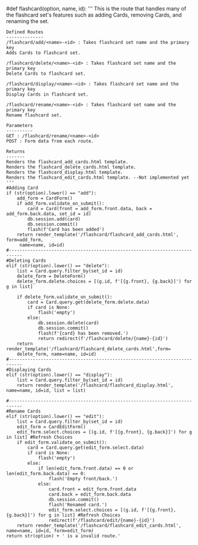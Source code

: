 #def flashcard(option, name, id):
    '''
    This is the route that handles many of the flashcard set's features
    such as adding Cards, removing Cards, and renaming the set.

    Defined Routes
    --------------
    /flashcard/add/<name>-<id> : Takes flashcard set name and the primary key
    Adds Cards to flashcard set.

    /flashcard/delete/<name>-<id> : Takes flashcard set name and the primary key
    Delete Cards to flashcard set.

    /flashcard/display/<name>-<id> : Takes flashcard set name and the primary key
    Display Cards in flashcard set.

    /flashcard/rename/<name>-<id> : Takes flashcard set name and the primary key
    Rename flashcard set.

    Parameters
    ----------
    GET : /flashcard/rename/<name>-<id>
    POST : Form data from each route.

    Returns
    -------
    Renders the flashcard_add_cards.html template.
    Renders the flashcard_delete_cards.html template.
    Renders the flashcard_display.html template.
    Renders the flashcard_edit_cards.html template. --Not implemented yet
    '''
    #Adding Card
    if (str(option).lower() == "add"):
        add_form = CardForm()
        if add_form.validate_on_submit():
            card = Card(front = add_form.front.data, back = add_form.back.data, set_id = id)
            db.session.add(card)
            db.session.commit()
            flash(f'Card has been added')
        return render_template('/flashcard/flashcard_add_cards.html', form=add_form,
         name=name, id=id)
    #---------------------------------------------------------------------------
    #Deleting Cards
    elif (str(option).lower() == "delete"):
        list = Card.query.filter_by(set_id = id)
        delete_form = DeleteForm()
        delete_form.delete.choices = [(g.id, f'[{g.front}, {g.back}]') for g in list]

        if delete_form.validate_on_submit():
            card = Card.query.get(delete_form.delete.data)
            if card is None:
                flash('empty')
            else:
                db.session.delete(card)
                db.session.commit()
                flash(f'{card} has been removed.')
                return redirect(f'/flashcard/delete/{name}-{id}')
        return render_template('/flashcard/flashcard_delete_cards.html',form=
        delete_form, name=name, id=id)
    #---------------------------------------------------------------------------
    #Displaying Cards
    elif (str(option).lower() == "display"):
        list = Card.query.filter_by(set_id = id)
        return render_template('/flashcard/flashcard_display.html', name=name, id=id, list = list)

    #---------------------------------------------------------------------------
    #Rename Cards
    elif (str(option).lower() == "edit"):
        list = Card.query.filter_by(set_id = id)
        edit_form = CardEditForm()
        edit_form.select.choices = [(g.id, f'[{g.front}, {g.back}]') for g in list] #Refresh Choices
        if edit_form.validate_on_submit():
            card = Card.query.get(edit_form.select.data)
            if card is None:
                flash('empty')
            else:
                if len(edit_form.front.data) == 0 or len(edit_form.back.data) == 0:
                    flash('Empty front/back.')
                else:
                    card.front = edit_form.front.data
                    card.back = edit_form.back.data
                    db.session.commit()
                    flash('Renamed card.')
                    edit_form.select.choices = [(g.id, f'[{g.front}, {g.back}]') for g in list] #Refresh Choices
                    redirect(f'/flashcard/edit/{name}-{id}')
        return render_template('/flashcard/flashcard_edit_cards.html', name=name, id=id, form=edit_form)
    return str(option) + ' is a invalid route.'
